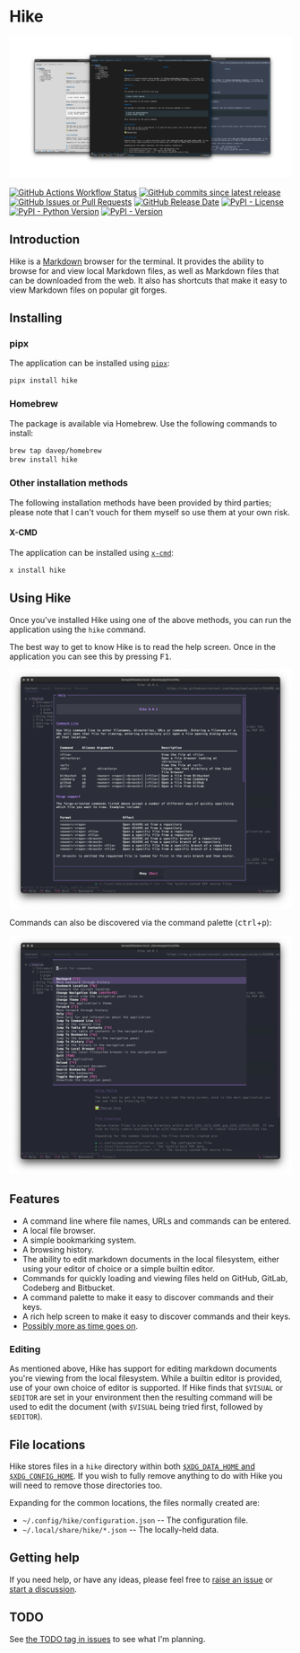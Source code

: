# Hike

![Hike](https://raw.githubusercontent.com/davep/hike/refs/heads/main/.images/hike-social-banner.png)

[![GitHub Actions Workflow Status](https://img.shields.io/github/actions/workflow/status/davep/hike/style-lint-and-test.yaml)](https://github.com/davep/hike/actions)
[![GitHub commits since latest release](https://img.shields.io/github/commits-since/davep/hike/latest)](https://github.com/davep/hike/commits/main/)
[![GitHub Issues or Pull Requests](https://img.shields.io/github/issues/davep/hike)](https://github.com/davep/hike/issues)
[![GitHub Release Date](https://img.shields.io/github/release-date/davep/hike)](https://github.com/davep/hike/releases)
[![PyPI - License](https://img.shields.io/pypi/l/hike)](https://github.com/davep/hike/blob/main/LICENSE)
[![PyPI - Python Version](https://img.shields.io/pypi/pyversions/hike)](https://github.com/davep/hike/blob/main/pyproject.toml)
[![PyPI - Version](https://img.shields.io/pypi/v/hike)](https://pypi.org/project/hike/)

## Introduction

Hike is a [Markdown](https://commonmark.org/help/) browser for the terminal.
It provides the ability to browse for and view local Markdown files, as well
as Markdown files that can be downloaded from the web. It also has shortcuts
that make it easy to view Markdown files on popular git forges.

## Installing

### pipx

The application can be installed using [`pipx`](https://pypa.github.io/pipx/):

```sh
pipx install hike
```

### Homebrew

The package is available via Homebrew. Use the following commands to install:

```sh
brew tap davep/homebrew
brew install hike
```

### Other installation methods

The following installation methods have been provided by third parties;
please note that I can't vouch for them myself so use them at your own risk.

#### X-CMD

The application can be installed using [`x-cmd`](https://x-cmd.com):

```sh
x install hike
```

## Using Hike

Once you've installed Hike using one of the above methods, you can run the
application using the `hike` command.

The best way to get to know Hike is to read the help screen. Once in the
application you can see this by pressing <kbd>F1</kbd>.

![Hike Help](https://raw.githubusercontent.com/davep/hike/refs/heads/main/.images/hike-help.png)

Commands can also be discovered via the command palette
(<kbd>ctrl</kbd>+<kbd>p</kbd>):

![The command palette](https://raw.githubusercontent.com/davep/hike/refs/heads/main/.images/hike-command-palette.png)

## Features

- A command line where file names, URLs and commands can be entered.
- A local file browser.
- A simple bookmarking system.
- A browsing history.
- The ability to edit markdown documents in the local filesystem, either
  using your editor of choice or a simple builtin editor.
- Commands for quickly loading and viewing files held on GitHub, GitLab,
  Codeberg and Bitbucket.
- A command palette to make it easy to discover commands and their keys.
- A rich help screen to make it easy to discover commands and their keys.
- [Possibly more as time goes on](https://github.com/davep/hike/issues?q=is%3Aissue+is%3Aopen+label%3ATODO).

### Editing

As mentioned above, Hike has support for editing markdown documents you're
viewing from the local filesystem. While a builtin editor is provided, use
of your own choice of editor is supported. If Hike finds that `$VISUAL` or
`$EDITOR` are set in your environment then the resulting command will be
used to edit the document (with `$VISUAL` being tried first, followed by
`$EDITOR`).

## File locations

Hike stores files in a `hike` directory within both
[`$XDG_DATA_HOME` and
`$XDG_CONFIG_HOME`](https://specifications.freedesktop.org/basedir-spec/latest/).
If you wish to fully remove anything to do with Hike you will need to
remove those directories too.

Expanding for the common locations, the files normally created are:

- `~/.config/hike/configuration.json` -- The configuration file.
- `~/.local/share/hike/*.json` -- The locally-held data.

## Getting help

If you need help, or have any ideas, please feel free to [raise an
issue](https://github.com/davep/hike/issues) or [start a
discussion](https://github.com/davep/hike/discussions).

## TODO

See [the TODO tag in
issues](https://github.com/davep/hike/issues?q=is%3Aissue+is%3Aopen+label%3ATODO)
to see what I'm planning.

[//]: # (README.md ends here)
